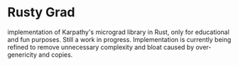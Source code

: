 # Rusty Grad

implementation of Karpathy's micrograd library in Rust, only for educational and fun purposes. Still a work in progress. Implementation is currently being refined to remove unnecessary complexity and bloat caused by over-genericity and copies.
